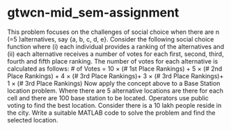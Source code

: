 # gtwcn-mid_sem-assignment
This problem focuses on the challenges of social choice when there are n (=5 )alternatives, say {a, b, c, d, e}. Consider the following social choice function where (i) each individual provides a ranking of the alternatives and (ii) each alternative receives a number of votes for each first, second, third, fourth and fifth place ranking. The number of votes for each alternative is calculated as follows:  # of Votes = 10 × (# 1st Place Rankings) + 5 × (# 2nd Place Rankings) + 4 × (# 3rd Place Rankings)+ 3 × (# 3rd Place Rankings)+ 1 × (# 3rd Place Rankings) Now apply the concept above to a Base Station location  problem. Where  there are 5 alternative locations are there for each cell and there are 100 base station to be located. Operators use public voting to find the best location. Consider there is a 10 lakh people reside in the city.  Write a suitable MATLAB code to solve the problem and find the selected location.
